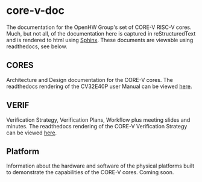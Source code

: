 # core-v-doc
The documentation for the OpenHW Group's set of CORE-V RISC-V cores.  Much, but not all, of the documentation
here is captured in reStructuredText and is rendered to html using
[Sphinx](https://docs.readthedocs.io/en/stable/intro/getting-started-with-sphinx.html).
These documents are viewable using readthedocs, see below.

## CORES
Architecture and Design documentation for the CORE-V cores. The readthedocs
rendering of the CV32E40P user Manual can be viewed [here]().

## VERIF
Verification Strategy, Verification Plans, Workflow plus meeting slides and minutes.  The
readthedocs rendering of the CORE-V Verification Strategy can be viewed [here]().

## Platform
Information about the hardware and software of the physical platforms built to demonstrate
the capabilities of the CORE-V cores.  Coming soon.
